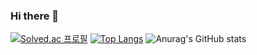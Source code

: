 ### Hi there 👋
[![Solved.ac
프로필](http://mazassumnida.wtf/api/v2/generate_badge?boj=chleotlr205)](https://solved.ac/chleotlr205)
[![Top Langs](https://github-readme-stats.vercel.app/api/top-langs/?username=choidaesig&layout=compact)](https://github.com/choidaesig/github-readme-stats)
![Anurag's GitHub stats](https://github-readme-stats.vercel.app/api?username=choidaesig&show_icons=true&theme=radical)
<!--
**choidaesig/choidaesig** is a ✨ _special_ ✨ repository because its `README.md` (this file) appears on your GitHub profile.

Here are some ideas to get you started:

- 🔭 I’m currently working on ...
- 🌱 I’m currently learning ...
- 👯 I’m looking to collaborate on ...
- 🤔 I’m looking for help with ...
- 💬 Ask me about ...
- 📫 How to reach me: ...
- 😄 Pronouns: ...
- ⚡ Fun fact: ...
-->
